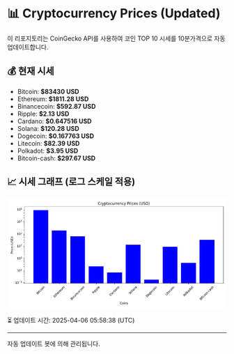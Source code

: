 
# 📊 Cryptocurrency Prices (Updated)

이 리포지토리는 CoinGecko API를 사용하여 코인 TOP 10 시세를 10분가격으로 자동 업데이트합니다.

## 💰 현재 시세
- Bitcoin: **$83430 USD**
- Ethereum: **$1811.28 USD**
- Binancecoin: **$592.87 USD**
- Ripple: **$2.13 USD**
- Cardano: **$0.647516 USD**
- Solana: **$120.28 USD**
- Dogecoin: **$0.167763 USD**
- Litecoin: **$82.39 USD**
- Polkadot: **$3.95 USD**
- Bitcoin-cash: **$297.67 USD**

## 📈 시세 그래프 (로그 스케일 적용)
![Crypto Prices](crypto_prices.png)

⏳ 업데이트 시간: 2025-04-06 05:58:38 (UTC)

---
자동 업데이트 봇에 의해 관리됩니다.
